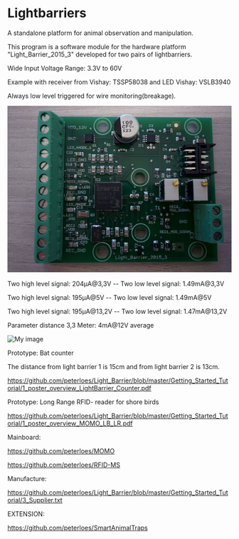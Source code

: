 ﻿# Lightbarriers

A standalone platform for animal observation and manipulation.

This program is a software module for the hardware platform
"Light_Barrier_2015_3" developed for two pairs of lightbarriers.

Wide Input Voltage Range: 3.3V to 60V

Example with receiver from Vishay: TSSP58038 and LED Vishay: VSLB3940

Always low level triggered for wire monitoring(breakage).

![My image](https://github.com/peterloes/Light_Barrier/blob/master/Getting_Started_Tutorial/2_Electronic_board.jpg)

Two high level signal: 204µA@3,3V  -- Two low  level signal: 1.49mA@3,3V

Two high level signal: 195µA@5V    -- Two low  level signal: 1.49mA@5V

Two high level signal: 195µA@13,2V -- Two low  level signal: 1.47mA@13,2V

Parameter distance 3,3 Meter: 4mA@12V average

![My image](https://github.com/peterloes/Light_Barrier/blob/master/Getting_Started_Tutorial/2_Mechanik_Sensor_1.JPG)

Prototype: Bat counter 

The distance from light barrier 1 is 15cm and from light barrier 2 is 13cm.

https://github.com/peterloes/Light_Barrier/blob/master/Getting_Started_Tutorial/1_poster_overview_LightBarrier_Counter.pdf

Prototype: Long Range RFID- reader for shore birds

https://github.com/peterloes/Light_Barrier/blob/master/Getting_Started_Tutorial/1_poster_overview_MOMO_LB_LR.pdf

Mainboard:

https://github.com/peterloes/MOMO

https://github.com/peterloes/RFID-MS

Manufacture:

https://github.com/peterloes/Light_Barrier/blob/master/Getting_Started_Tutorial/3_Supplier.txt

EXTENSION:

https://github.com/peterloes/SmartAnimalTraps
